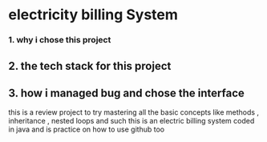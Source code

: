 # electricity billing System 

### 1. why i chose this project 


## 2. the tech stack for this project 


## 3. how i managed bug and chose the interface 

this is a review project to try mastering all the basic concepts like methods , inheritance , nested loops and 
such 
this is an electric billing system coded in java and is practice on how to use github too
